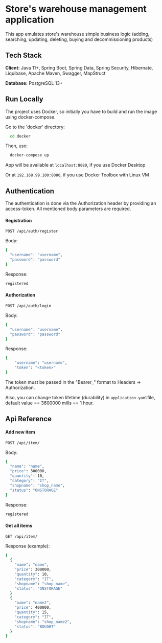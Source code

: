 # Store's warehouse management application

This app emulates store's warehouse simple business logic (adding, searching, updating, deleting, buying and decommissioning products)

## Tech Stack

**Client:** Java 11+, Spring Boot, Spring Data, Spring Security, Hibernate, Liquibase, Apache Maven, Swagger, MapStruct

**Database:** PostgreSQL 13+


## Run Locally

The project uses Docker, so initially you have to build and run the image using docker-compose.

Go to the 'docker' directory:
```bash
  cd docker
```

Then, use:

```bash
  docker-compose up
```
App will be available at 
`localhost:8080`, if you use Docker Desktop

Or at `192.168.99.100:8080`, if you use Docker Toolbox
with Linux VM 

## Authentication
The authentication is done via the Authorization header by providing an access-token. All mentioned body parameters are required.
#### Registration


`POST /api/auth/register`

Body:
```bash
{
  "username": "username",
  "password": "password"
}
```
Response:
```bash
registered
```
#### Authorization

`POST /api/auth/login`

Body:
```bash
{
  "username": "username",
  "password": "password"
}
```
Response:
```bash
{
    "username": "username",
    "token": "<token>"
}
```

The token must be passed in the "Bearer_<token>" format to Headers -> Authorization.

Also, you can change token lifetime (durability) in `application.yaml`file, default value == 3600000 mills == 1 hour.
## Api Reference

#### Add new item

`POST /api/item/`

Body:
```bash
{
  "name": "name",
  "price": 300000,
  "quantity": 10,
  "category": "IT",
  "shopname": "shop_name",
  "status": "ONSTORAGE"
}
```
Response:
```bash
registered
```
#### Get all items

`GET /api/item/`

Response (example):
```bash
{
  {
    "name": "name",
    "price": 300000,
    "quantity": 10,
    "category": "IT",
    "shopname": "shop_name",
    "status": "ONSTORAGE"
  }
  {
    "name": "name2",
    "price": 400000,
    "quantity": 15,
    "category": "IT",
    "shopname": "shop_name2",
    "status": "BOUGHT"
  }
}
```
